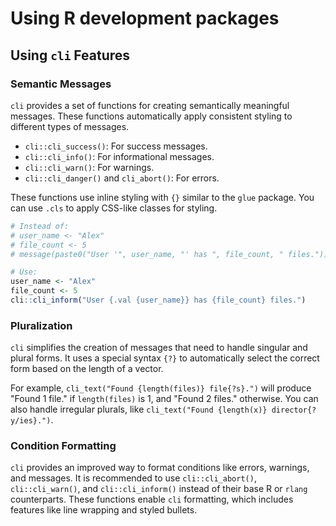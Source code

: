 # Using R development packages
## Using `cli` Features
### Semantic Messages

`cli` provides a set of functions for creating semantically meaningful messages. These functions automatically apply consistent styling to different types of messages.

  - `cli::cli_success()`: For success messages.
  - `cli::cli_info()`: For informational messages.
  - `cli::cli_warn()`: For warnings.
  - `cli::cli_danger()` and `cli_abort()`: For errors.

These functions use inline styling with `{}` similar to the `glue` package. You can use `.cls` to apply CSS-like classes for styling.

```r
# Instead of:
# user_name <- "Alex"
# file_count <- 5
# message(paste0("User '", user_name, "' has ", file_count, " files."))

# Use:
user_name <- "Alex"
file_count <- 5
cli::cli_inform("User {.val {user_name}} has {file_count} files.")

```

### Pluralization

`cli` simplifies the creation of messages that need to handle singular and plural forms. It uses a special syntax `{?}` to automatically select the correct form based on the length of a vector.

For example, `cli_text("Found {length(files)} file{?s}.")` will produce "Found 1 file." if `length(files)` is 1, and "Found 2 files." otherwise. You can also handle irregular plurals, like `cli_text("Found {length(x)} director{?y/ies}.")`.

### Condition Formatting

`cli` provides an improved way to format conditions like errors, warnings, and messages. It is recommended to use `cli::cli_abort()`, `cli::cli_warn()`, and `cli::cli_inform()` instead of their base R or `rlang` counterparts. These functions enable `cli` formatting, which includes features like line wrapping and styled bullets.
